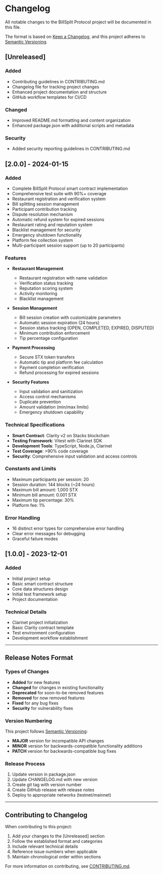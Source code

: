 # Changelog

All notable changes to the BillSplit Protocol project will be documented in this file.

The format is based on [Keep a Changelog](https://keepachangelog.com/en/1.0.0/),
and this project adheres to [Semantic Versioning](https://semver.org/spec/v2.0.0.html).

## [Unreleased]

### Added
- Contributing guidelines in CONTRIBUTING.md
- Changelog file for tracking project changes
- Enhanced project documentation and structure
- GitHub workflow templates for CI/CD

### Changed
- Improved README.md formatting and content organization
- Enhanced package.json with additional scripts and metadata

### Security
- Added security reporting guidelines in CONTRIBUTING.md

## [2.0.0] - 2024-01-15

### Added
- Complete BillSplit Protocol smart contract implementation
- Comprehensive test suite with 90%+ coverage
- Restaurant registration and verification system
- Bill splitting session management
- Participant contribution tracking
- Dispute resolution mechanism
- Automatic refund system for expired sessions
- Restaurant rating and reputation system
- Blacklist management for security
- Emergency shutdown functionality
- Platform fee collection system
- Multi-participant session support (up to 20 participants)

### Features
- **Restaurant Management**
  - Restaurant registration with name validation
  - Verification status tracking
  - Reputation scoring system
  - Activity monitoring
  - Blacklist management

- **Session Management**
  - Bill session creation with customizable parameters
  - Automatic session expiration (24 hours)
  - Session status tracking (OPEN, COMPLETED, EXPIRED, DISPUTED)
  - Minimum contribution enforcement
  - Tip percentage configuration

- **Payment Processing**
  - Secure STX token transfers
  - Automatic tip and platform fee calculation
  - Payment completion verification
  - Refund processing for expired sessions

- **Security Features**
  - Input validation and sanitization
  - Access control mechanisms
  - Duplicate prevention
  - Amount validation (min/max limits)
  - Emergency shutdown capability

### Technical Specifications
- **Smart Contract**: Clarity v2 on Stacks blockchain
- **Testing Framework**: Vitest with Clarinet SDK
- **Development Tools**: TypeScript, Node.js, Clarinet
- **Test Coverage**: >90% code coverage
- **Security**: Comprehensive input validation and access controls

### Constants and Limits
- Maximum participants per session: 20
- Session duration: 144 blocks (~24 hours)
- Maximum bill amount: 1,000 STX
- Minimum bill amount: 0.001 STX
- Maximum tip percentage: 30%
- Platform fee: 1%

### Error Handling
- 16 distinct error types for comprehensive error handling
- Clear error messages for debugging
- Graceful failure modes

## [1.0.0] - 2023-12-01

### Added
- Initial project setup
- Basic smart contract structure
- Core data structures design
- Initial test framework setup
- Project documentation

### Technical Details
- Clarinet project initialization
- Basic Clarity contract template
- Test environment configuration
- Development workflow establishment

---

## Release Notes Format

### Types of Changes
- **Added** for new features
- **Changed** for changes in existing functionality
- **Deprecated** for soon-to-be removed features
- **Removed** for now removed features
- **Fixed** for any bug fixes
- **Security** for vulnerability fixes

### Version Numbering
This project follows [Semantic Versioning](https://semver.org/):
- **MAJOR** version for incompatible API changes
- **MINOR** version for backwards-compatible functionality additions
- **PATCH** version for backwards-compatible bug fixes

### Release Process
1. Update version in package.json
2. Update CHANGELOG.md with new version
3. Create git tag with version number
4. Create GitHub release with release notes
5. Deploy to appropriate networks (testnet/mainnet)

---

## Contributing to Changelog

When contributing to this project:
1. Add your changes to the [Unreleased] section
2. Follow the established format and categories
3. Include relevant technical details
4. Reference issue numbers when applicable
5. Maintain chronological order within sections

For more information on contributing, see [CONTRIBUTING.md](CONTRIBUTING.md).
